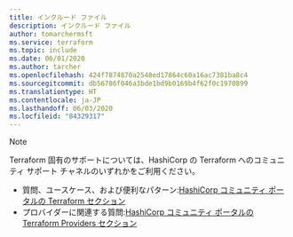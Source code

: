 ```yaml
---
title: インクルード ファイル
description: インクルード ファイル
author: tomarchermsft
ms.service: terraform
ms.topic: include
ms.date: 06/01/2020
ms.author: tarcher
ms.openlocfilehash: 424f7874870a2548ed17864c60a16ac7381ba8c4
ms.sourcegitcommit: db56786f046a3bde1bd9b0169b4f62f0c1970899
ms.translationtype: HT
ms.contentlocale: ja-JP
ms.lasthandoff: 06/03/2020
ms.locfileid: "84329317"
---
```

> [!NOTE]
> Terraform 固有のサポートについては、HashiCorp の Terraform へのコミュニティ サポート チャネルのいずれかをご利用ください。
>
> * 質問、ユースケース、および便利なパターン:[HashiCorp コミュニティ ポータルの Terraform セクション](https://discuss.hashicorp.com/c/terraform-core)
> * プロバイダーに関連する質問:[HashiCorp コミュニティ ポータルの Terraform Providers セクション](https://discuss.hashicorp.com/c/terraform-providers)
